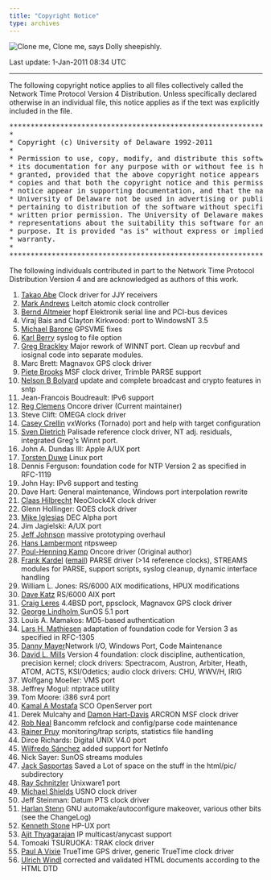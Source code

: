 ```yaml
---
title: "Copyright Notice"
type: archives
---
```


![Clone me,](/archives/pic/sheepb.jpg) Clone me, says Dolly sheepishly.

Last update: 1-Jan-2011 08:34 UTC

* * *

The following copyright notice applies to all files collectively called the Network Time Protocol Version 4 Distribution. Unless specifically declared otherwise in an individual file, this notice applies as if the text was explicitly included in the file.

<pre>***********************************************************************
*                                                                     *
* Copyright (c) University of Delaware 1992-2011                      *
*                                                                     *
* Permission to use, copy, modify, and distribute this software and   *
* its documentation for any purpose with or without fee is hereby     *
* granted, provided that the above copyright notice appears in all    *
* copies and that both the copyright notice and this permission       *
* notice appear in supporting documentation, and that the name        *
* University of Delaware not be used in advertising or publicity      *
* pertaining to distribution of the software without specific,        *
* written prior permission. The University of Delaware makes no       *
* representations about the suitability this software for any         *
* purpose. It is provided "as is" without express or implied          *
* warranty.                                                           *
*                                                                     *
***********************************************************************
</pre>

The following individuals contributed in part to the Network Time Protocol Distribution Version 4 and are acknowledged as authors of this work.

1.  [Takao Abe](mailto:takao_abe@xurb.jp) Clock driver for JJY receivers
2.  [Mark Andrews](mailto:mark_andrews@isc.org) Leitch atomic clock controller
3.  [Bernd Altmeier](mailto:altmeier@atlsoft.de) hopf Elektronik serial line and PCI-bus devices
4.  Viraj Bais and Clayton Kirkwood: port to WindowsNT 3.5
5.  [Michael Barone](mailto:michael.barone@lmco.com) GPSVME fixes
6.  [Karl Berry](mailto:karl@owl.HQ.ileaf.com) syslog to file option
7.  [Greg Brackley](mailto:greg.brackley@bigfoot.com) Major rework of WINNT port. Clean up recvbuf and iosignal code into separate modules.
8.  Marc Brett: Magnavox GPS clock driver
9.  [Piete Brooks](mailto:Piete.Brooks@cl.cam.ac.uk) MSF clock driver, Trimble PARSE support
10.  [Nelson B Bolyard](mailto:nelson@bolyard.me) update and complete broadcast and crypto features in sntp
11.  Jean-Francois Boudreault: IPv6 support
12.  [Reg Clemens](mailto:reg@dwf.com) Oncore driver (Current maintainer)
13.  Steve Clift: OMEGA clock driver
14.  [Casey Crellin](mailto:casey@csc.co.za) vxWorks (Tornado) port and help with target configuration
15.  [Sven Dietrich](mailto:Sven_Dietrich@trimble.COM) Palisade reference clock driver, NT adj. residuals, integrated Greg's Winnt port.
16.  John A. Dundas III: Apple A/UX port
17.  [Torsten Duwe](mailto:duwe@immd4.informatik.uni-erlangen.de) Linux port
18.  Dennis Ferguson: foundation code for NTP Version 2 as specified in RFC-1119
19.  John Hay: IPv6 support and testing
20.  Dave Hart: General maintenance, Windows port interpolation rewrite
21.  [Claas Hilbrecht](mailto:neoclock4x@linum.com) NeoClock4X clock driver
22.  Glenn Hollinger: GOES clock driver
23.  [Mike Iglesias](mailto:iglesias@uci.edu) DEC Alpha port
24.  Jim Jagielski: A/UX port
25.  [Jeff Johnson](mailto:jbj@chatham.usdesign.com) massive prototyping overhaul
26.  [Hans Lambermont](mailto:H.Lambermont@chello.nl) ntpsweep
27.  [Poul-Henning Kamp](mailto:phk@FreeBSD.ORG) Oncore driver (Original author)
28.  [Frank Kardel](http://www4.informatik.uni-erlangen.de/%7ekardel) ([email](mailto:kardel@ntp.org)) PARSE <GENERIC> driver (>14 reference clocks), STREAMS modules for PARSE, support scripts, syslog cleanup, dynamic interface handling
29.  William L. Jones: RS/6000 AIX modifications, HPUX modifications
30.  [Dave Katz](mailto:dkatz@cisco.com) RS/6000 AIX port
31.  [Craig Leres](mailto:leres@ee.lbl.gov) 4.4BSD port, ppsclock, Magnavox GPS clock driver
32.  [George Lindholm ](mailto:lindholm@ucs.ubc.ca) SunOS 5.1 port
33.  Louis A. Mamakos: MD5-based authentication
34.  [Lars H. Mathiesen](mailto:thorinn@diku.dk) adaptation of foundation code for Version 3 as specified in RFC-1305
35.  [Danny Mayer](mailto:mayer@ntp.org)Network I/O, Windows Port, Code Maintenance
36.  [David L. Mills](mailto:mills@udel.edu) Version 4 foundation: clock discipline, authentication, precision kernel; clock drivers: Spectracom, Austron, Arbiter, Heath, ATOM, ACTS, KSI/Odetics; audio clock drivers: CHU, WWV/H, IRIG
37.  Wolfgang Moeller: VMS port
38.  Jeffrey Mogul: ntptrace utility
39.  Tom Moore: i386 svr4 port
40.  [Kamal A Mostafa](mailto:kamal@whence.com) SCO OpenServer port
41.  Derek Mulcahy and [Damon Hart-Davis](mailto:d@hd.org) ARCRON MSF clock driver
42.  [Rob Neal](mailto:neal@ntp.org) Bancomm refclock and config/parse code maintenance
43.  [Rainer Pruy](mailto:Rainer.Pruy@informatik.uni-erlangen.de) monitoring/trap scripts, statistics file handling
44.  Dirce Richards: Digital UNIX V4.0 port
45.  [Wilfredo Sánchez](mailto:wsanchez@apple.com) added support for NetInfo
46.  Nick Sayer: SunOS streams modules
47.  [Jack Sasportas](mailto:jack@innovativeinternet.com) Saved a Lot of space on the stuff in the html/pic/ subdirectory
48.  [Ray Schnitzler](mailto:schnitz@unipress.com) Unixware1 port
49.  [Michael Shields](mailto:shields@tembel.org) USNO clock driver
50.  Jeff Steinman: Datum PTS clock driver
51.  [Harlan Stenn](mailto:harlan@pfcs.com) GNU automake/autoconfigure makeover, various other bits (see the ChangeLog)
52.  [Kenneth Stone](mailto:ken@sdd.hp.com) HP-UX port
53.  [Ajit Thyagarajan](mailto:ajit@ee.udel.edu) IP multicast/anycast support
54.  Tomoaki TSURUOKA: TRAK clock driver
55.  [Paul A Vixie](mailto:vixie@vix.com) TrueTime GPS driver, generic TrueTime clock driver
56.  [Ulrich Windl](mailto:Ulrich.Windl@rz.uni-regensburg.de) corrected and validated HTML documents according to the HTML DTD